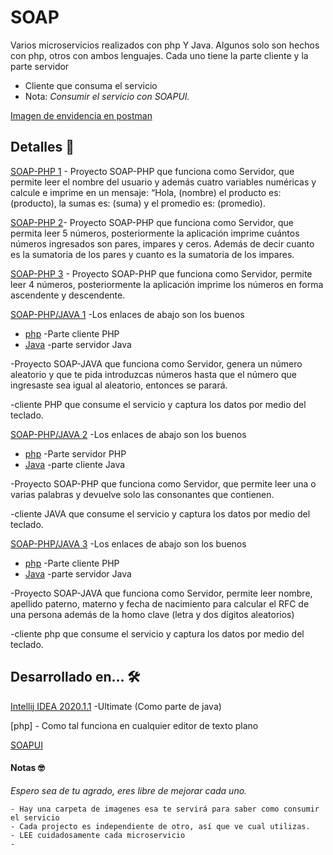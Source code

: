 # SOAP

Varios microservicios realizados con php Y Java.
Algunos solo son hechos con php, otros con ambos lenguajes. 
Cada uno tiene la parte cliente y la parte servidor


  - Cliente que consuma el servicio
  - Nota:  _Consumir el servicio con SOAPUI._

[Imagen de envidencia en postman](https://github.com/UrielRivera2000/XML-RPC2/blob/main/EvidenciaEnPostman.png) 
## Detalles  🚀

[SOAP-PHP 1](https://github.com/UrielRivera2000/SOAP/tree/main/PHP/SOAPEJ1) - Proyecto SOAP-PHP que funciona como Servidor, que permite leer el nombre del usuario y además cuatro variables numéricas y calcule e imprime en un mensaje: “Hola, (nombre) el producto es: (producto), la sumas es: (suma) y el promedio es: (promedio).

[SOAP-PHP 2](https://github.com/UrielRivera2000/SOAP/tree/main/PHP/SOAPEJE2)- Proyecto SOAP-PHP que funciona como Servidor, que permita leer 5 números, posteriormente la aplicación imprime cuántos números ingresados son pares, impares y ceros. Además de decir cuanto es la sumatoria de los pares y cuanto es la sumatoria de los impares.

[SOAP-PHP 3](https://github.com/UrielRivera2000/SOAP/tree/main/PHP/SOAPEJ3) - Proyecto SOAP-PHP que funciona como Servidor, permite leer 4 números, posteriormente la aplicación imprime los números en forma ascendente y descendente.

[SOAP-PHP/JAVA 1](.) -Los enlaces de abajo son los buenos
  - [php](https://github.com/UrielRivera2000/SOAP/tree/main/PHP/SOAPJAVA2) -Parte cliente PHP 
  - [Java](https://github.com/UrielRivera2000/SOAP/tree/main/JAVA/SOAP-JAVA4) -parte servidor Java

-Proyecto SOAP-JAVA que funciona como Servidor, genera un número aleatorio y que te pida introduzcas números hasta que el número que ingresaste sea igual al aleatorio, entonces se parará.

-cliente PHP que consume el servicio y captura los datos por medio del teclado.

[SOAP-PHP/JAVA 2](.) -Los enlaces de abajo son los buenos
  - [php](https://github.com/UrielRivera2000/SOAP/tree/main/PHP/SOAPEJ5) -Parte servidor PHP 
  - [Java](https://github.com/UrielRivera2000/SOAP/tree/main/JAVA/SOAP5) -parte cliente Java

-Proyecto SOAP-PHP que funciona como Servidor, que permite leer una o varias palabras y devuelve solo las consonantes que contienen.

-cliente JAVA que consume el servicio y captura los datos por medio del teclado.

[SOAP-PHP/JAVA 3](.) -Los enlaces de abajo son los buenos
  - [php](https://github.com/UrielRivera2000/SOAP/tree/main/PHP/SOAPJAVA3) -Parte cliente PHP 
  - [Java](https://github.com/UrielRivera2000/SOAP/tree/main/JAVA/SOAP6) -parte servidor Java

-Proyecto SOAP-JAVA que funciona como Servidor, permite leer nombre, apellido paterno, materno y fecha de nacimiento para calcular el RFC de una persona además de la homo clave (letra y dos dígitos aleatorios)

-cliente php que consume el servicio y captura los datos por medio del teclado.

## Desarrollado en... 🛠️
[Intellij IDEA 2020.1.1](https://www.jetbrains.com/idea/download/#section=windows) -Ultimate (Como parte de java)

[php] - Como tal funciona en cualquier editor de texto plano

[SOAPUI](https://www.soapui.org/downloads/soapui/)


#### Notas  🤓
_Espero sea de tu agrado, eres libre de mejorar cada uno._   

    - Hay una carpeta de imagenes esa te servirá para saber como consumir el servicio
    - Cada projecto es independiente de otro, así que ve cual utilizas.
    - LEE cuidadosamente cada microservicio
    - 